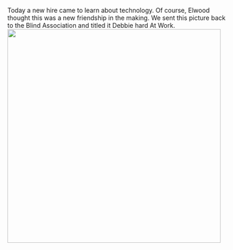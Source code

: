 <html><body><p>Today a new hire came to learn about technology. Of course, Elwood thought this was a new friendship in the making. We sent this picture back to the Blind Association and titled it Debbie hard At Work.<a href="http://pics.livejournal.com/merrillnelwood/pic/00002w37"><img title="" height="480" src="http://pics.livejournal.com/merrillnelwood/pic/00002w37" align="center"></a></p></body></html>